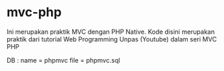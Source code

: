 # mvc-php
Ini merupakan praktik MVC dengan PHP Native. Kode disini merupakan praktik dari tutorial Web Programming Unpas (Youtube) dalam seri MVC PHP

DB :
name = phpmvc
file = phpmvc.sql

